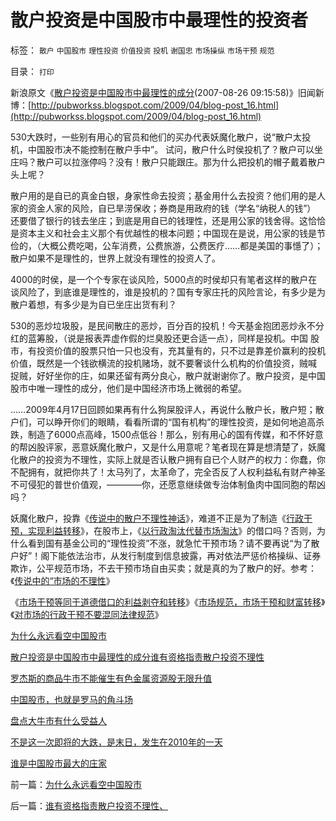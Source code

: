 # 散户投资是中国股市中最理性的投资者

标签： `散户` `中国股市` `理性投资` `价值投资` `投机` `谢国忠` `市场操纵` `市场干预` `规范` 

目录： `打印`

新浪原文《[散户投资是中国股市中最理性的成分](../../../2007/8/26/散户投资是中国股市中最理性的投资者.md)(2007-08-26
09:15:58)》旧闻新博：[http://pubworkss.blogspot.com/2009/04/blog-post_16.html](http://pubworkss.blogspot.com/2009/04/blog-post_16.html)

530大跌时，一些别有用心的官员和他们的买办代表妖魔化散户，说“散户太投机，中国股市决不能控制在散户手中”。
试问，散户什么时侯投机了？散户可以坐庄吗？散户可以拉涨停吗？没有！散户只能跟庄。那为什么把投机的帽子戴着散户头上呢？



散户用的是自已的真金白银，身家性命去投资；基金用什么去投资？他们用的是人家的资金人家的风险，自已旱涝保收；券商是用政府的钱（学名“纳税人的钱”）
还要借了银行的钱去坐庄；到底是用自已的钱理性，还是用公家的钱舍得。这恰恰是资本主义和社会主义那个有优越性的根本问题；中国现在是说，用公家的钱是节
俭的，（大概公费吃喝，公车消费，公费旅游，公费医疗……都是美国的事懚了）；散户如果不是理性的，世界上就没有理性的投资人了。



4000的时侯，是一个个专家在谈风险，5000点的时侯却只有笔者这样的散户在谈风险了，到底谁是理性的，谁是投机的？国有专家庄托的风险言论，有多少是为散户着想，有多少是为自已坐庄出货有利？



530的恶炒垃圾股，是民间散庄的恶炒，百分百的投机！今天基金抱团恶炒永不分红的蓝筹股，（说是报表弄虚作假的烂臭股还更合适一点），同样是投机。中国
股市，有投资价值的股票只怕一只也没有，充其量有的，只不过是靠差价赢利的投机价值，既然是一个钱欲横流的投机赌场，就不要奢谈什么机构的价值投资，贼喊
捉贼，好好坐你的庄，如果还留有两分良心，散户就谢谢你了。散户投资，是中国股市中唯一理性的成分，他们是中国经济市场上微弱的希望。

……2009年4月17日回顾如果再有什么狗屎股评人，再说什么散户长，散户短；散户们，可以睁开你们的眼睛，看看所谓的“国有机构”的理性投资，是如何地追高杀跌，制造了6000点高峰，1500点低谷！那么，别有用心的国有传媒，和不怀好意的帮凶股评家，恶意妖魔化散户，又是什么用意呢？笔者现在算是想清楚了，妖魔化散户的投资为不理性，实际上就是否认散户拥有自已个人财产的权力：你蠢，你不配拥有，就把你共了！太马列了，太革命了，完全否反了人权利益私有财产神圣不可侵犯的普世价值观，————你，还愿意继续做专治体制鱼肉中国同胞的帮凶吗？

妖魔化散户，投靠《[传说中的散户不理性神话](../../../2009/4/5/传说中的“市场的不理性”.md)》，难道不正是为了制造《[行政干预，实现利益转移](../../../2009/4/6/“市场不理性”道德借口操纵利益剥夺和财富转移.md)》，在股市上，《[以行政淘汰代替市场淘汰](http://blog.sina.com.cn/s/blog_5563a64d0100ci43.html)》的借口吗？否则，为什么看到国有基金公司的“理性投资”不涨，就急忙干预市场？请不要再说“为了散户好”！阁下能依法治市，从发行制度到信息披露，再对依法严惩价格操纵、证券欺诈，公平规范市场，不去干预市场自由买卖；就是真的为了散户的好。参考：《[传说中的“市场的不理性](../../../2009/4/5/传说中的“市场的不理性”.md)》

《[市场干预等同于道德借口的利益剥夺和转移](../../../2009/4/6/“市场不理性”道德借口操纵利益剥夺和财富转移.md)》《[市场规范，市场干预和财富转移](../../../2009/4/7/市场规范，市场干预和财富转移.md)》《[对市场的行政干预不要混同法律规范](../../../2009/4/8/市场法律规范被混同行政干预.md)》



[为什么永远看空中国股市](http://blog.sina.com.cn/s/blog_5563a64d010009pl.html)

[散户投资是中国股市中最理性的成分](../../../2007/8/26/散户投资是中国股市中最理性的投资者.md)[谁有资格指责散户投资不理性](../../../2007/8/26/谁有资格指责散户投资不理性、.md)

[罗杰斯的商品牛市不能催生有色金属资源股无限升值](../../../2007/8/27/中国社会利益大动脉出血.md)

[中国股市，也就是罗马的角斗场](../../../2007/8/28/中国股市，也就是罗马的角斗场.md)

[盘点大牛市有什么受益人](../../../2007/8/28/盘点股市有什么受益人.md)

[不是这一次即将的大跌，是末日，发生在2010年的一天](../../../2007/8/28/不是这一次即将的大跌，是末日，发生在2010年的一天.md)

[谁是中国股市最大的庄家](../../../2007/8/30/谁是中国股市最大的庄家.md)

前一篇：[为什么永远看空中国股市]()

后一篇：[谁有资格指责散户投资不理性、](../../../2007/8/26/谁有资格指责散户投资不理性、.md)